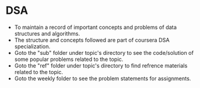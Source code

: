 # DSA
<ul>
  <li>To maintain a record of important concepts and problems of data structures and algorithms.</li>
  <li>The structure and concepts followed are part of coursera DSA specialization.</li>
  <li>Goto the "sub" folder under topic's directory to see the code/solution of some popular problems related to the topic.</li>
  <li>Goto the "ref" folder under topic's directory to find refrence materials related to the topic.</li>
  <li>Goto the weekly folder to see the problem statements for assignments.</li>
</ul>

